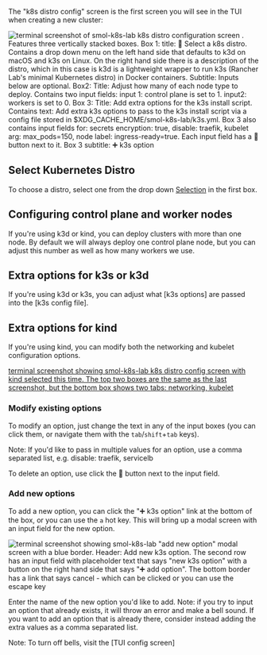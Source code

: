 The "k8s distro config" screen is the first screen you will see in the TUI when creating a new cluster:

![terminal screenshot of smol-k8s-lab k8s distro configuration screen . Features three vertically stacked boxes. Box 1: title: 🌱 Select a k8s distro. Contains a drop down menu on the left hand side that defaults to k3d on macOS and k3s on Linux. On the right hand side there is a description of the distro, which in this case is k3d is a lightweight wrapper to run k3s (Rancher Lab's minimal Kubernetes distro) in Docker containers. Subtitle: Inputs below are optional. Box2: Title: Adjust how many of each node type to deploy. Contains two input fields: input 1: control plane is set to 1. input2: workers is set to 0. Box 3: Title: Add extra options for the k3s install script. Contains text: Add extra k3s options to pass to the k3s install script via a config file stored in $XDG_CACHE_HOME/smol-k8s-lab/k3s.yml. Box 3 also contains input fields for: secrets encryption: true, disable: traefik, kubelet arg: max_pods=150, node label: ingress-ready=true. Each input field has a 🚮 button next to it. Box 3 subtitle: ➕ k3s option](./screenshots)

## Select Kubernetes Distro

To choose a distro, select one from the drop down [Selection]() in the first box.

## Configuring control plane and worker nodes

If you're using k3d or kind, you can deploy clusters with more than one node. By default we will always deploy one control plane node, but you can adjust this number as well as how many workers we use.

## Extra options for k3s or k3d

If you're using k3d or k3s, you can adjust what [k3s options] are passed into the [k3s config file]. 

## Extra options for kind

If you're using kind, you can modify both the networking and kubelet configuration options.

[terminal screenshot showing smol-k8s-lab k8s distro config screen with kind selected this time. The top two boxes are the same as the last screenshot, but the bottom box shows two tabs: networking, kubelet](./screenshots)

### Modify existing options

To modify an option, just change the text in any of the input boxes (you can click them, or navigate them with the `tab`/`shift`+`tab` keys).

Note: If you'd like to pass in multiple values for an option, use a comma separated list, e.g. disable: traefik, servicelb

To delete an option, use click the 🚮 button next to the input field.

### Add new options

To add a new option, you can click the "➕ k3s option" link at the bottom of the box, or you can use the `a` hot key. This will bring up a modal screen with an input field for the new option.

![terminal screenshot showing smol-k8s-lab "add new option" modal screen with a blue border. Header: Add *new* k3s option. The second row has an input field with placeholder text that says "new k3s option" with a button on the right hand side that says "➕ add option". The bottom border has a link that says cancel - which can be clicked or you can use the escape key](./screenshots)

Enter the name of the new option you'd like to add. Note: if you try to input an option that already exists, it will throw an error and make a bell sound. If you want to add an option that is already there, consider instead adding the extra values as a comma separated list.

Note: To turn off bells, visit the [TUI config screen]
